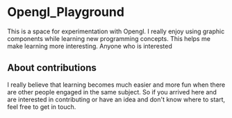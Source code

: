 # Opengl_Playground

This is a space for experimentation with Opengl. I really enjoy using graphic components while learning new programming concepts. This helps me make learning more interesting. Anyone who is interested

## About contributions

I really believe that learning becomes much easier and more fun when there are other people engaged in the same subject. So if you arrived here and are interested in contributing or have an idea and don't know where to start, feel free to get in touch.

